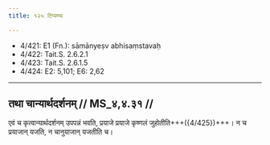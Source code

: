 ```yaml
---
title: १२५ टिप्पण्यः

---
```

- 4/421: E1 (Fn.): sāmānyeṣv abhisaṃstavaḥ
- 4/422: Tait.S. 2.6.2.1
- 4/423: Tait.S. 2.6.1.5
- 4/424: E2: 5,101; E6: 2,62

____________________________________________


## तथा चान्यार्थदर्शनम् // MS_४,४.३१ //

एवं च कृत्वान्यार्थदर्शनम् उपपन्नं भवति, प्रयाजे प्रयाजे कृष्णलं जुहोतीति+++({4/425})+++। न च प्रयाजान् यजति, न चानुयाजान् यजतीति च।
